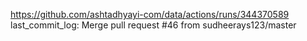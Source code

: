 https://github.com/ashtadhyayi-com/data/actions/runs/344370589
last_commit_log: Merge pull request #46 from sudheerays123/master